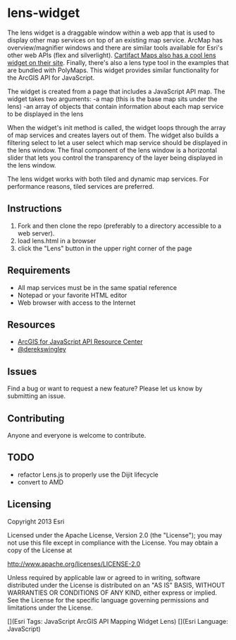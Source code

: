 # lens-widget

The lens widget is a draggable window within a web app that is used to display other map services on top of an existing map service. ArcMap has overview/magnifier windows and there are similar tools available for Esri's other web APIs (flex and silverlight). [Cartifact Maps also has a cool lens widget on their site](http://maps.cartifact.com/lany/). Finally, there's also a lens type tool in the examples that are bundled with PolyMaps. This widget provides similar functionality for the ArcGIS API for JavaScript.

The widget is created from a page that includes a JavaScript API map. The widget takes two arguments:
-a map (this is the base map sits under the lens)
-an array of objects that contain information about each map service to be displayed in the lens 

When the widget's init method is called, the widget loops through the array of map services and creates layers out of them. The widget also builds a filtering select to let a user select which map service should be displayed in the lens window. The final component of the lens window is a horizontal slider that lets you control the transparency of the layer being displayed in the lens window.

The lens widget works with both tiled and dynamic map services. For performance reasons, tiled services are preferred.

## Instructions

1. Fork and then clone the repo (preferably to a directory accessible to a web server). 
2. load lens.html in a browser
3. click the "Lens" button in the upper right corner of the page

## Requirements

* All map services must be in the same spatial reference
* Notepad or your favorite HTML editor
* Web browser with access to the Internet

## Resources

* [ArcGIS for JavaScript API Resource Center](http://esriurl.com/js)
* [@derekswingley](http://twitter.com/derekswingley)

## Issues

Find a bug or want to request a new feature?  Please let us know by submitting an issue.

## Contributing

Anyone and everyone is welcome to contribute. 

## TODO

* refactor Lens.js to properly use the Dijit lifecycle
* convert to AMD

## Licensing
Copyright 2013 Esri

Licensed under the Apache License, Version 2.0 (the "License");
you may not use this file except in compliance with the License.
You may obtain a copy of the License at

   http://www.apache.org/licenses/LICENSE-2.0

Unless required by applicable law or agreed to in writing, software
distributed under the License is distributed on an "AS IS" BASIS,
WITHOUT WARRANTIES OR CONDITIONS OF ANY KIND, either express or implied.
See the License for the specific language governing permissions and
limitations under the License.

[](Esri Tags: JavaScript ArcGIS API Mapping Widget Lens)
[](Esri Language: JavaScript)​
